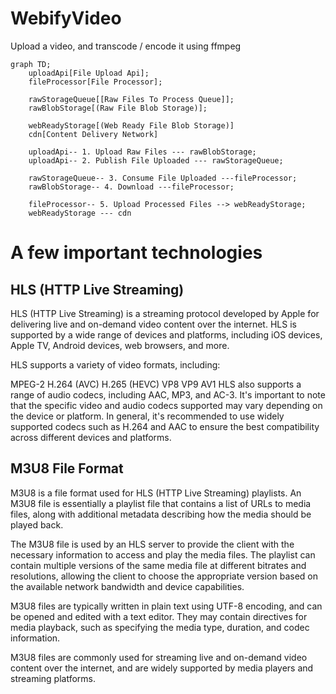 # WebifyVideo
Upload a video, and transcode / encode it using ffmpeg

```mermaid
graph TD;
    uploadApi[File Upload Api];
    fileProcessor[File Processor];
    
    rawStorageQueue[[Raw Files To Process Queue]];
    rawBlobStorage[(Raw File Blob Storage)];
    
    webReadyStorage[(Web Ready File Blob Storage)]
    cdn[Content Delivery Network]
        
    uploadApi-- 1. Upload Raw Files --- rawBlobStorage;
    uploadApi-- 2. Publish File Uploaded --- rawStorageQueue;    
    
    rawStorageQueue-- 3. Consume File Uploaded ---fileProcessor;
    rawBlobStorage-- 4. Download ---fileProcessor;
    
    fileProcessor-- 5. Upload Processed Files --> webReadyStorage;
    webReadyStorage --- cdn    
```

# A few important technologies

## HLS (HTTP Live Streaming)
HLS (HTTP Live Streaming) is a streaming protocol developed by Apple for delivering live and on-demand video content over the internet. HLS is supported by a wide range of devices and platforms, including iOS devices, Apple TV, Android devices, web browsers, and more.

HLS supports a variety of video formats, including:

MPEG-2
H.264 (AVC)
H.265 (HEVC)
VP8
VP9
AV1
HLS also supports a range of audio codecs, including AAC, MP3, and AC-3. It's important to note that the specific video and audio codecs supported may vary depending on the device or platform. In general, it's recommended to use widely supported codecs such as H.264 and AAC to ensure the best compatibility across different devices and platforms.

## M3U8 File Format
M3U8 is a file format used for HLS (HTTP Live Streaming) playlists. An M3U8 file is essentially a playlist file that contains a list of URLs to media files, along with additional metadata describing how the media should be played back.

The M3U8 file is used by an HLS server to provide the client with the necessary information to access and play the media files. The playlist can contain multiple versions of the same media file at different bitrates and resolutions, allowing the client to choose the appropriate version based on the available network bandwidth and device capabilities.

M3U8 files are typically written in plain text using UTF-8 encoding, and can be opened and edited with a text editor. They may contain directives for media playback, such as specifying the media type, duration, and codec information.

M3U8 files are commonly used for streaming live and on-demand video content over the internet, and are widely supported by media players and streaming platforms.
